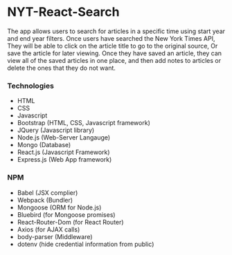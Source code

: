 # NYT-React-Search
The app allows users to search for articles in a specific time using start year and end year filters. Once users have searched the New York Times API, They will be able to click on the article title to go to the original source, Or save the article for later viewing. Once they have saved an article, they can view all of the saved articles in one place, and then add notes to articles or delete the ones that they do not want.

### Technologies
* HTML
* CSS
* Javascript
* Bootstrap (HTML, CSS, Javascript framework)
* JQuery (Javascript library)
* Node.js (Web-Server Langauge)
* Mongo (Database)
* React.js (Javascript Framework)
* Express.js (Web App framework) 

### NPM
* Babel (JSX complier)
* Webpack (Bundler)
* Mongoose (ORM for Node.js)
* Bluebird (for Mongoose promises)
* React-Router-Dom (for React Router)
* Axios (for AJAX calls)
* body-parser (Middleware)
* dotenv (hide credential information from public)


